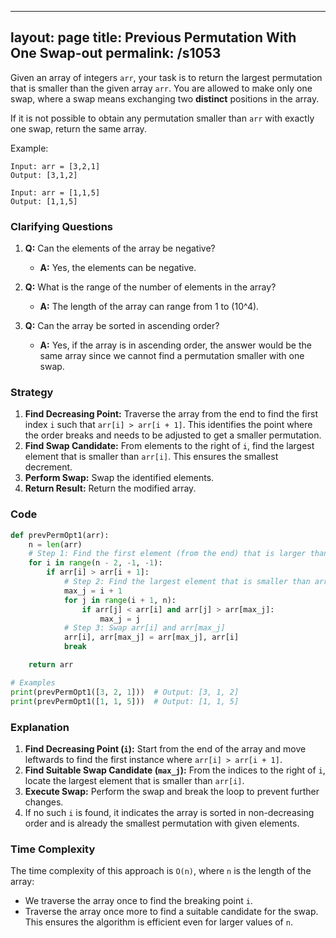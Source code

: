 
---
layout: page
title:  Previous Permutation With One Swap-out
permalink: /s1053
---
Given an array of integers `arr`, your task is to return the largest permutation that is smaller than the given array `arr`. You are allowed to make only one swap, where a swap means exchanging two **distinct** positions in the array.

If it is not possible to obtain any permutation smaller than `arr` with exactly one swap, return the same array.

Example:
```
Input: arr = [3,2,1]
Output: [3,1,2]

Input: arr = [1,1,5]
Output: [1,1,5]
```

### Clarifying Questions
1. **Q:** Can the elements of the array be negative?
   - **A:** Yes, the elements can be negative.
   
2. **Q:** What is the range of the number of elements in the array?
   - **A:** The length of the array can range from 1 to \(10^4\).

3. **Q:** Can the array be sorted in ascending order?
   - **A:** Yes, if the array is in ascending order, the answer would be the same array since we cannot find a permutation smaller with one swap.

### Strategy
1. **Find Decreasing Point:** Traverse the array from the end to find the first index `i` such that `arr[i] > arr[i + 1]`. This identifies the point where the order breaks and needs to be adjusted to get a smaller permutation.
2. **Find Swap Candidate:** From elements to the right of `i`, find the largest element that is smaller than `arr[i]`. This ensures the smallest decrement.
3. **Perform Swap:** Swap the identified elements.
4. **Return Result:** Return the modified array.

### Code
```python
def prevPermOpt1(arr):
    n = len(arr)
    # Step 1: Find the first element (from the end) that is larger than the next one
    for i in range(n - 2, -1, -1):
        if arr[i] > arr[i + 1]:
            # Step 2: Find the largest element that is smaller than arr[i]
            max_j = i + 1
            for j in range(i + 1, n):
                if arr[j] < arr[i] and arr[j] > arr[max_j]:
                    max_j = j
            # Step 3: Swap arr[i] and arr[max_j]
            arr[i], arr[max_j] = arr[max_j], arr[i]
            break

    return arr

# Examples
print(prevPermOpt1([3, 2, 1]))  # Output: [3, 1, 2]
print(prevPermOpt1([1, 1, 5]))  # Output: [1, 1, 5]
```

### Explanation
1. **Find Decreasing Point (`i`):** Start from the end of the array and move leftwards to find the first instance where `arr[i] > arr[i + 1]`.
2. **Find Suitable Swap Candidate (`max_j`):** From the indices to the right of `i`, locate the largest element that is smaller than `arr[i]`.
3. **Execute Swap:** Perform the swap and break the loop to prevent further changes.
4. If no such `i` is found, it indicates the array is sorted in non-decreasing order and is already the smallest permutation with given elements.

### Time Complexity
The time complexity of this approach is `O(n)`, where `n` is the length of the array:
- We traverse the array once to find the breaking point `i`.
- Traverse the array once more to find a suitable candidate for the swap.
This ensures the algorithm is efficient even for larger values of `n`.